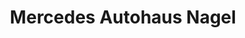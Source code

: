---
title: "Mercedes Autohaus Nagel"
url: /neufahrn-bei-freising/mercedes-autohaus-nagel/
shop: Autohaus
---